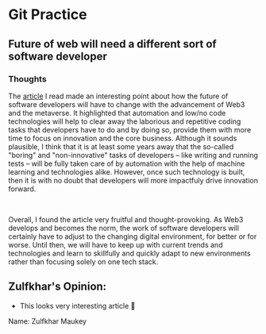 # Git Practice

## Future of web will need a different sort of software developer
### Thoughts

The [article](https://www.zdnet.com/article/the-future-of-the-web-will-need-a-different-sort-of-software-developer/) I read made an interesting point about how the future of software developers will have to change with the advancement of Web3 and the metaverse. It highlighted that automation and low/no code technologies will help to clear away the laborious and repetitive coding tasks that developers have to do and by doing so, provide them with more time to focus on innovation and the core business. Although it sounds plausible, I think that it is at least some years away that the so-called "boring" and "non-innovative" tasks of developers – like writing and running tests – will be fully taken care of by automation with the help of machine learning and technologies alike. However, once such technology is built, then it is with no doubt that developers will more impactfuly drive innovation forward. 

<br/>

Overall, I found the article very fruitful and thought-provoking. As Web3 develops and becomes the norm, the work of software developers will certainly have to adjust to the changing digital environment, for better or for worse. Until then, we will have to keep up with current trends and technologies and learn to skillfully and quickly adapt to new environments rather than focusing solely on one tech stack. 

Zulfkhar's Opinion:
-----------

* This looks very interesting article 🚀

Name: Zulfkhar Maukey

    